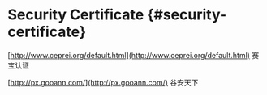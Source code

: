 # Security Certificate {#security-certificate}

[http://www.ceprei.org/default.html](http://www.ceprei.org/default.html) 赛宝认证

[http://px.gooann.com/](http://px.gooann.com/) 谷安天下